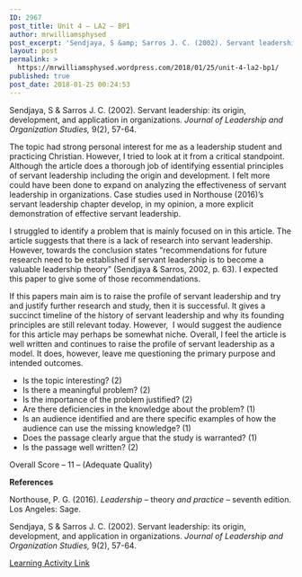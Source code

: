 ```yaml
---
ID: 2967
post_title: Unit 4 – LA2 – BP1
author: mrwilliamsphysed
post_excerpt: 'Sendjaya, S &amp; Sarros J. C. (2002). Servant leadership: its origin, development, and application in&nbsp;organizations. Journal of Leadership and Organization Studies, 9(2), 57-64. The topic had strong personal interest for me as a leadership student and practicing Christian. However, I tried to look at it from a critical standpoint. Although the article does a thorough &hellip; <a href="https://mrwilliamsphysed.wordpress.com/2018/01/25/unit-4-la2-bp1/">Continue reading <span>Unit 4 &ndash; LA2 &ndash;&nbsp;BP1</span></a>'
layout: post
permalink: >
  https://mrwilliamsphysed.wordpress.com/2018/01/25/unit-4-la2-bp1/
published: true
post_date: 2018-01-25 00:24:53
---
```

<p>Sendjaya, S &amp; Sarros J. C. (2002). Servant leadership: its origin, development, and application in organizations. <em>Journal of Leadership and Organization Studies,</em> 9(2), 57-64.</p>
<p>The topic had strong personal interest for me as a leadership student and practicing Christian. However, I tried to look at it from a critical standpoint. Although the article does a thorough job of identifying essential principles of servant leadership including the origin and development. I felt more could have been done to expand on analyzing the effectiveness of servant leadership in organizations. Case studies used in Northouse (2016)&#8217;s servant leadership chapter develop, in my opinion, a more explicit demonstration of effective servant leadership.</p>
<p>I struggled to identify a problem that is mainly focused on in this article. The article suggests that there is a lack of research into servant leadership. However, towards the conclusion states &#8220;recommendations for future research need to be established if servant leadership is to become a valuable leadership theory&#8221; (Sendjaya &amp; Sarros, 2002, p. 63). I expected this paper to give some of those recommendations.</p>
<p>If this papers main aim is to raise the profile of servant leadership and try and justify further research and study, then it is successful. It gives a succinct timeline of the history of servant leadership and why its founding principles are still relevant today. However,  I would suggest the audience for this article may perhaps be somewhat niche. Overall, I feel the article is well written and continues to raise the profile of servant leadership as a model. It does, however, leave me questioning the primary purpose and intended outcomes.</p>
<ul>
<li>Is the topic interesting? (2)</li>
<li>Is there a meaningful problem? (2)</li>
<li>Is the importance of the problem justified? (2)</li>
<li>Are there deficiencies in the knowledge about the problem? (1)</li>
<li>Is an audience identified and are there specific examples of how the audience can use the missing knowledge? (1)</li>
<li>Does the passage clearly argue that the study is warranted? (1)</li>
<li>Is the passage well written? (2)</li>
</ul>
<p>Overall Score &#8211; 11 &#8211; (Adequate Quality)</p>
<p><strong>References</strong></p>
<p>Northouse, P. G. (2016). <em>Leadership – </em>theory<em> and practice</em> – seventh edition. Los Angeles: Sage.</p>
<p>Sendjaya, S &amp; Sarros J. C. (2002). Servant leadership: its origin, development, and application in organizations. <em>Journal of Leadership and Organization Studies,</em> 9(2), 57-64.</p>
<p><a href="https://create.twu.ca/ldrs591-sp18/unit-4-learning-activities/">Learning Activity Link</a></p>